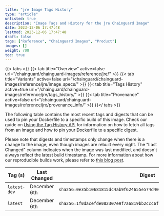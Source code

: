 ```yaml
---
title: "jre Image Tags History"
type: "article"
unlisted: true
description: "Image Tags and History for the jre Chainguard Image"
date: 2023-12-06 17:47:48
lastmod: 2023-12-06 17:47:48
draft: false
tags: ["Reference", "Chainguard Images", "Product"]
images: []
weight: 700
toc: true
---
```


{{< tabs >}}
{{< tab title="Overview" active=false url="/chainguard/chainguard-images/reference/jre/" >}}
{{< tab title="Variants" active=false url="/chainguard/chainguard-images/reference/jre/image_specs/" >}}
{{< tab title="Tags History" active=true url="/chainguard/chainguard-images/reference/jre/tags_history/" >}}
{{< tab title="Provenance" active=false url="/chainguard/chainguard-images/reference/jre/provenance_info/" >}}
{{</ tabs >}}

The following table contains the most recent tags and digests that can be used to pin your Dockerfile to a specific build of this image. Check our guide on [Using the Tag History API](/chainguard/chainguard-images/using-the-tag-history-api/) for information on how to fetch all tags from an image and how to pin your Dockerfile to a specific digest.

Please note that digests and timestamps only change when there is a change to the image, even though images are rebuilt every night. The "Last Changed" column indicates when the image was last modified, and doesn't always reflect the latest build timestamp. For more information about how our reproducible builds work, please refer to [this blog post](https://www.chainguard.dev/unchained/reproducing-chainguards-reproducible-image-builds).

| Tag (s)       | Last Changed | Digest                                                                    |
|---------------|--------------|---------------------------------------------------------------------------|
|  `latest-dev` | December 6th | `sha256:0e35b10681815dc4ab9f624655e574d40c20c4fbefe3fa259a3d68147682cd7e` |
|  `latest`     | December 6th | `sha256:1f0dacefde082307e9f7a6819bb2ccc6fa451dcce819f35910b31a4b3af9e571` |

